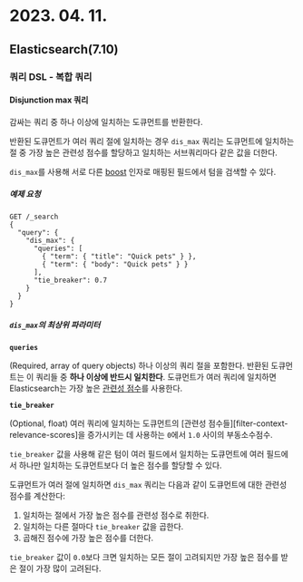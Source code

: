 # 2023. 04. 11.

## Elasticsearch(7.10)

### 쿼리 DSL - 복합 쿼리

#### Disjunction max 쿼리

감싸는 쿼리 중 하나 이상에 일치하는 도큐먼트를 반환한다.

반환된 도큐먼트가 여러 쿼리 절에 일치하는 경우 `dis_max` 쿼리는 도큐먼트에 일치하는 절 중 가장 높은 관련성 점수를 할당하고  일치하는 서브쿼리마다 같은 값을 더한다.

`dis_max`를 사용해 서로 다른 [boost][mapping-boost] 인자로 매핑된 필드에서 텀을 검색할 수 있다.

##### 예제 요청

```http
GET /_search
{
  "query": {
    "dis_max": {
      "queries": [
        { "term": { "title": "Quick pets" } },
        { "term": { "body": "Quick pets" } }
      ],
      "tie_breaker": 0.7
    }
  }
}
```

##### `dis_max`의 최상위 파라미터

**`queries`**

(Required, array of query objects) 하나 이상의 쿼리 절을 포함한다. 반환된 도큐먼트는 이 쿼리들 중 **하나 이상에 반드시 일치한다**. 도큐먼트가 여러 쿼리에 일치하면 Elasticsearch는 가장 높은 [관련성 점수][relevance-score]를 사용한다.

**`tie_breaker`**

(Optional, float) 여러 쿼리에 일치하는 도큐먼트의 [관련성 점수들][filter-context-relevance-scores]을 증가시키는 데 사용하는 `0`에서 `1.0` 사이의 부동소수점수.

`tie_breaker` 값을 사용해 같은 텀이 여러 필드에서 일치하는 도큐먼트에 여러 필드에서 하나만 일치하는 도큐먼트보다 더 높은 점수를 할당할 수 있다.

도큐먼트가 여러 절에 일치하면 `dis_max` 쿼리는 다음과 같이 도큐먼트에 대한 관련성 점수를 계산한다:

1. 일치하는 절에서 가장 높은 점수를 관련성 점수로 취한다.
2. 일치하는 다른 절마다 `tie_breaker` 값을 곱한다.
3. 곱해진 점수에 가장 높은 점수를 더한다.

`tie_breaker` 값이 `0.0`보다 크면 일치하는 모든 절이 고려되지만 가장 높은 점수를 받은 절이 가장 많이 고려된다.



[mapping-boost]: https://www.elastic.co/guide/en/elasticsearch/reference/7.10/mapping-boost.html
[relevance-score]: https://www.elastic.co/guide/en/elasticsearch/reference/7.10/query-filter-context.html